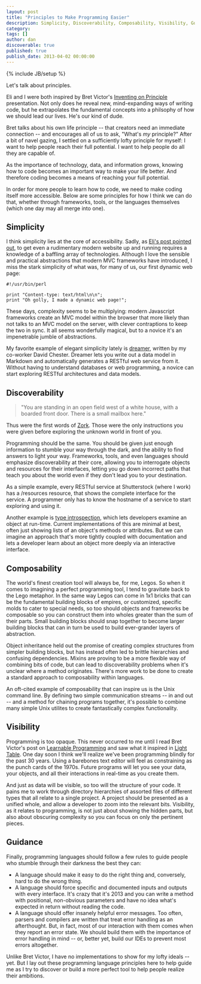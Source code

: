 ```yaml
---
layout: post
title: "Principles to Make Programming Easier"
description: Simplicity, Discoverability, Composability, Visibility, Guidance
category:
tags: []
author: dan
discoverable: true
published: true
publish_date: 2013-04-02 00:00:00
---
```


{% include JB/setup %}

Let's talk about principles.

Eli and I were both inspired by Bret Victor's [Inventing on Principle](http://en.wikipedia.org/wiki/Type_introspection) presentation.  Not only does he reveal new, mind-expanding ways of writing code, but he extrapolates the fundamental concepts into a philsophy of how we should lead our lives.  He's our kind of dude.

Bret talks about his own life principle -- that creators need an immediate connection -- and encourages all of us to ask, "What's <i>my</i> principle?"  After a bit of navel gazing, I settled on a sufficiently lofty principle for myself: I want to help people reach their full potential.  I want to help people do all they are capable of.

As the importance of technology, data, and information grows, knowing how to code becomes an important way to make your life better.  And therefore coding becomes a means of reaching your full potential.

In order for more people to learn how to code, we need to make coding itself more accessible.  Below are some principles for how I think we can do that, whether through frameworks, tools, or the languages themselves (which one day may all merge into one).

## Simplicity

I think simplicity lies at the core of accessibility.  Sadly, as [Eli's post pointed out](/what-makes-programming-hard-pt-1/), to get even a rudimentary modern website up and running requires a knowledge of a baffling array of technologies.  Although I love the sensible and practical abstractions that modern MVC frameworks have introduced, I miss the stark simplicity of what was, for many of us, our first dynamic web page:

    #!/usr/bin/perl

    print "Content-type: text/html\n\n";
    print "Oh golly, I made a dynamic web page!";

These days, complexity seems to be multiplying: modern Javascript frameworks create an MVC model within the browser that more likely than not talks to an MVC model on the server, with clever contraptions to keep the two in sync.  It all seems wonderfully magical, but to a novice it's an impenetrable jumble of abstractions.

My favorite example of elegant simplicity lately is [dreamer](https://github.com/dchester/dreamer-example), written by my co-worker David Chester.  Dreamer lets you write out a data model in Markdown and automatically generates a RESTful web service from it.  Without having to understand databases or web programming, a novice can start exploring RESTful architectures and data models.

## Discoverability

> "You are standing in an open field west of a white house, with a boarded front door.  There is a small mailbox here."

Thus were the first words of [Zork](http://en.wikipedia.org/wiki/Zork).  Those were the only instructions you were given before exploring the unknown world in front of you.

Programming should be the same.  You should be given just enough information to stumble your way through the dark, and the ability to find answers to light your way.  Frameworks, tools, and even languages should emphasize discoverability at their core, allowing you to interrogate objects and resources for their interfaces, letting you go down incorrect paths that teach you about the world even if they don't lead you to your destination.

As a simple example, every RESTful service at Shutterstock (where I work) has a /resources resource, that shows the complete interface for the service.  A programmer only has to know the hostname of a service to start exploring and using it.

Another example is [type introspection](http://en.wikipedia.org/wiki/Type_introspection), which lets developers examine an object at run-time.  Current implementations of this are minimal at best, often just showing lists of an object's methods or attributes.  But we can imagine an approach that's more tightly coupled with documentation and lets a developer learn about an object more deeply via an interactive interface.

## Composability

The world's finest creation tool will always be, for me, Legos.  So when it comes to imagining a perfect programming tool, I tend to gravitate back to the Lego metaphor.  In the same way Legos can come in 1x1 bricks that can be the fundamental building blocks of empires, or customized, specific molds to cater to special needs, so too should objects and frameworks be composable so you can construct them into wholes greater than the sum of their parts.  Small building blocks should snap together to become larger building blocks that can in turn be used to build ever-grander layers of abstraction.

Object inheritance held out the promise of creating complex structures from simpler building blocks, but has instead often led to brittle hierarchies and confusing dependencies.  Mixins are proving to be a more flexible way of combining bits of code, but can lead to discoverability problems when it's unclear where a method originates.  There's more work to be done to create a standard approach to composability within languages.

An oft-cited example of composability that can inspire us is the Unix command line.  By defining two simple communication streams -- in and out -- and a method for chaining programs together, it's possible to combine many simple Unix utilites to create fantastically complex functionality.

## Visibility

Programming is too opaque.  This never occurred to me until I read Bret Victor's post on [Learnable Programming](http://worrydream.com/#!/LearnableProgramming) and saw what it inspired in [Light Table](http://www.lighttable.com/).  One day soon I think we'll realize we've been programming blindly for the past 30 years.  Using a barebones text editor will feel as constraining as the punch cards of the 1970s.  Future programs will let you see your data, your objects, and all their interactions in real-time as you create them.

And just as data will be visible, so too will the structure of your code.  It pains me to work through directory hierarchies of assorted files of different types that all relate to a single project.  A project should be presented as a unified whole, and allow a developer to zoom into the relevant bits.  Visibility, as it relates to programming, is not just about showing the hidden parts, but also about obscuring complexity so you can focus on only the pertinent pieces.

## Guidance

Finally, programming languages should follow a few rules to guide people who stumble through their darkness the best they can:

+   A language should make it easy to do the right thing and, conversely, hard to do the wrong thing.
+   A language should force specific and documented inputs and outputs with every interface.  It's crazy that it's 2013 and you can write a method with positional, non-obvious parameters and have no idea what's expected in return without reading the code.
+   A language should offer insanely helpful error messages.  Too often, parsers and compilers are written that treat error handling as an afterthought.  But, in fact, most of our interaction with them comes when they report an error state.  We should build them with the importance of error handling in mind -- or, better yet, build our IDEs to prevent most errors altogether.

Unlike Bret Victor, I have no implementations to show for my lofty ideals -- yet.  But I lay out these programming language principles here to help guide me as I try to discover or build a more perfect tool to help people realize their ambitions.
